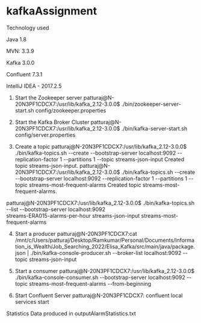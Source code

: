 # kafkaAssignment

Technology used

Java 1.8

MVN: 3.3.9

Kafka 3.0.0

Confluent 7.3.1

IntelliJ IDEA - 2017.2.5



1. Start the Zookeeper server
patturaj@N-20N3PF1CDCX7:/usr/lib/kafka_2.12-3.0.0$ ./bin/zookeeper-server-start.sh config/zookeeper.properties

2. Start the Kafka Broker Cluster
patturaj@N-20N3PF1CDCX7:/usr/lib/kafka_2.12-3.0.0$ ./bin/kafka-server-start.sh config/server.properties

3. Create a topic
patturaj@N-20N3PF1CDCX7:/usr/lib/kafka_2.12-3.0.0$ ./bin/kafka-topics.sh --create --bootstrap-server localhost:9092 --replication-factor 1 --partitions 1 --topic streams-json-input
Created topic streams-json-input.
patturaj@N-20N3PF1CDCX7:/usr/lib/kafka_2.12-3.0.0$ ./bin/kafka-topics.sh --create --bootstrap-server localhost:9092 --replication-factor 1 --partitions 1 --topic streams-most-frequent-alarms
Created topic streams-most-frequent-alarms.

patturaj@N-20N3PF1CDCX7:/usr/lib/kafka_2.12-3.0.0$ ./bin/kafka-topics.sh --list --bootstrap-server localhost:9092                                        
streams-ERA015-alarms-per-hour
streams-json-input
streams-most-frequent-alarms


4. Start a producer
patturaj@N-20N3PF1CDCX7:cat /mnt/c/Users/patturaj/Desktop/Ramkumar/Personal/Documents/Information_is_Wealth/Job_Searching_2022/Elisa_Kafka/src/main/java/package.json | ./bin/kafka-console-producer.sh --broker-list localhost:9092 --topic streams-json-input


5. Start a consumer
patturaj@N-20N3PF1CDCX7:/usr/lib/kafka_2.12-3.0.0$ ./bin/kafka-console-consumer.sh --bootstrap-server localhost:9092 --topic streams-most-frequent-alarms --from-beginning

6. Start Confluent Server
patturaj@N-20N3PF1CDCX7: confluent local services start

Statistics Data produced in outputAlarmStatistics.txt
